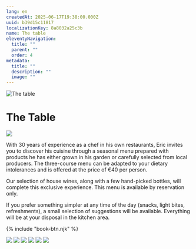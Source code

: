 ```yaml
---
lang: en
createdAt: 2025-06-17T19:38:00.000Z
uuid: b39d15c11817
localizationKey: 8a8032a25c3b
name: The table
eleventyNavigation:
  title: ""
  parent: ""
  order: 4
metadata:
  title: ""
  description: ""
  image: ""
---
```


![The table](/_images/Main-pates-ombre.webp)

# The Table

![](/_images/DSC00291.webp)

With 30 years of experience as a chef in his own restaurants, Eric invites you to discover his cuisine through a seasonal menu prepared with products he has either grown in his garden or carefully selected from local producers.
The three-course menu can be adapted to your dietary intolerances and is offered at the price of €40 per person.

Our selection of house wines, along with a few hand-picked bottles, will complete this exclusive experience.
This menu is available by reservation only.

If you prefer something simpler at any time of the day (snacks, light bites, refreshments), a small selection of suggestions will be available.
Everything will be at your disposal in the kitchen area.

{% include "book-btn.njk" %}

![](/_images/Photo-table-galerie-1.webp) ![](/_images/Photo-table-galerie-2.webp) ![](/_images/Photo-table-galerie-3.webp) ![](/_images/Photo-table-galerie-4.webp) ![](/_images/Photo-table-galerie-5.webp) ![](/_images/28856FB4-B258-4A2F-8B5E-988296C8B2B3.webp)
